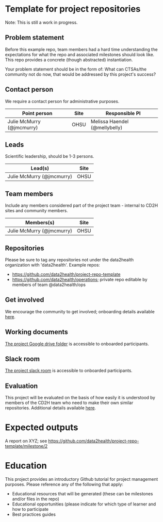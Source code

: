 # Template for project repositories

Note: This is still a work in progress.

## Problem statement
Before this example repo, team members had a hard time understanding the expectations for what the repo and associated milestones should look like. This repo provides a concrete (though abstracted) instantiation.

Your problem statement should be in the form of: What can CTSAs/the community not do now, that would be addressed by this project's success?

## Contact person

We require a contact person for administrative purposes. 

Point person | Site | Responsible PI
----------|--------------|---------------
Julie McMurry (@jmcmurry) | OHSU | Melissa Haendel (@mellybelly)

## Leads 

Scientific leadership, should be 1-3 persons. 

Lead(s) | Site
----------|--------------|
Julie McMurry (@jmcmurry) | OHSU

## Team members 

Include any members considered part of the project team - internal to CD2H sites and community members.

Members(s) | Site
----------|--------------|
Julie McMurry (@jmcmurry) | OHSU

## Repositories

Please be sure to tag any repositories not under the data2health organization with 'data2health'.
Example repos:
- https://github.com/data2health/project-repo-template
- https://github.com/data2health/operations; private repo editable by members of team @data2health/ops

## Get involved
We encourage the community to get involved; onboarding details available [here](https://github.com/data2health/project-repo-template/blob/master/engagement.md).

## Working documents
[The project Google drive folder](https://drive.google.com/drive/u/0/folders/1vLp-H32KTNobiZF2cK82At90S6dVJNUf) is accessible to onboarded participants.

## Slack room
[The project slack room](https://cd2h.slack.com/messages/C9D9SQWEQ) is accessible to onboarded participants.

## Evaluation
This project will be evaluated on the basis of how easily it is understood by members of the CD2H team who need to make their own similar repositories. Additional details available [here](https://github.com/data2health/project-repo-template/blob/master/evaluation.md).

# Expected outputs
A report on XYZ; see https://github.com/data2health/project-repo-template/milestone/2

# Education
This project provides an introductory Github tutorial for project management purposes. 
Please reference any of the following that apply: 
- Educational resources that will be generated (these can be milestones and/or files in the repo)
- Educational opportunities (please indicate for which type of learner and how to participate
- Best practices guides

